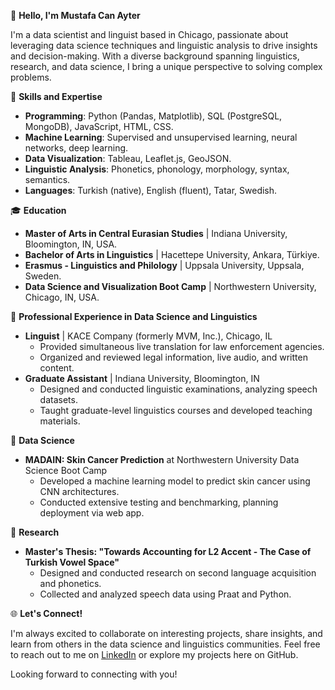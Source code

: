 👋 **Hello, I'm Mustafa Can Ayter**

I'm a data scientist and linguist based in Chicago, passionate about leveraging data science techniques and linguistic analysis to drive insights and decision-making. With a diverse background spanning linguistics, research, and data science, I bring a unique perspective to solving complex problems.

🌟 **Skills and Expertise**

- **Programming**: Python (Pandas, Matplotlib), SQL (PostgreSQL, MongoDB), JavaScript, HTML, CSS.
- **Machine Learning**: Supervised and unsupervised learning, neural networks, deep learning.
- **Data Visualization**: Tableau, Leaflet.js, GeoJSON.
- **Linguistic Analysis**: Phonetics, phonology, morphology, syntax, semantics.
- **Languages**: Turkish (native), English (fluent), Tatar, Swedish.

🎓 **Education**

- **Master of Arts in Central Eurasian Studies** | Indiana University, Bloomington, IN, USA.
- **Bachelor of Arts in Linguistics** | Hacettepe University, Ankara, Türkiye.
- **Erasmus - Linguistics and Philology** | Uppsala University, Uppsala, Sweden.
- **Data Science and Visualization Boot Camp** | Northwestern University, Chicago, IN, USA.

💼 **Professional Experience in Data Science and Linguistics**

- **Linguist** | KACE Company (formerly MVM, Inc.), Chicago, IL
  * Provided simultaneous live translation for law enforcement agencies.
  * Organized and reviewed legal information, live audio, and written content.
- **Graduate Assistant** | Indiana University, Bloomington, IN
  * Designed and conducted linguistic examinations, analyzing speech datasets.
  * Taught graduate-level linguistics courses and developed teaching materials.

🚀 **Data Science**

- **MADAIN: Skin Cancer Prediction** at Northwestern University Data Science Boot Camp
  * Developed a machine learning model to predict skin cancer using CNN architectures.
  * Conducted extensive testing and benchmarking, planning deployment via web app.

🔬 **Research**

- **Master's Thesis: "Towards Accounting for L2 Accent - The Case of Turkish Vowel Space"** 
  * Designed and conducted research on second language acquisition and phonetics.
  * Collected and analyzed speech data using Praat and Python.

🌐 **Let's Connect!**

I'm always excited to collaborate on interesting projects, share insights, and learn from others in the data science and linguistics communities. Feel free to reach out to me on [LinkedIn](https://www.linkedin.com/in/mustafacanayter/) or explore my projects here on GitHub.

Looking forward to connecting with you!
<!---
mustafacanayter/mustafacanayter is a ✨ special ✨ repository because its `README.md` (this file) appears on your GitHub profile.
You can click the Preview link to take a look at your changes.
--->

